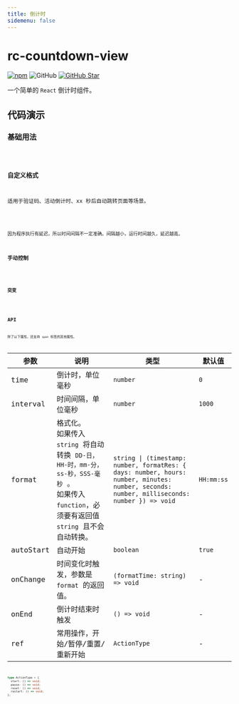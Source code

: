 ```yaml
---
title: 倒计时
sidemenu: false
---
```


# rc-countdown-view

[![npm][npm]][npm-url] ![GitHub](https://img.shields.io/github/license/caijf/rc-countdown-view.svg) [![GitHub Star][github-star]][github-url]

一个简单的 `React` 倒计时组件。

## 代码演示

### 基础用法

<code src="./demos/basic.tsx" />

### 自定义格式

适用于验证码、活动倒计时、xx 秒后自动跳转页面等场景。

<code src="./demos/format.tsx" />

因为程序执行有延迟，所以时间间隔不一定准确。间隔越小，运行时间越久，延迟越高。

### 手动控制

<code src="./demos/control.tsx" />

### 突变

<code src="./demos/mutate.tsx" />

## API

除了以下属性，还支持 `span` 标签的其他属性。

| 参数 | 说明 | 类型 | 默认值 |
| --- | --- | --- | --- |
| time | 倒计时，单位毫秒 | `number` | `0` |
| interval | 时间间隔，单位毫秒 | `number` | `1000` |
| format | 格式化。<br/>如果传入 `string` 将自动转换 `DD-日，HH-时，mm-分，ss-秒，SSS-毫秒` 。<br/>如果传入 `function`，必须要有返回值 `string` 且不会自动转换。 | `string \| (timestamp: number, formatRes: { days: number, hours: number, minutes: number, seconds: number, milliseconds: number }) => void` | `HH:mm:ss` |
| autoStart | 自动开始 | `boolean` | `true` |
| onChange | 时间变化时触发，参数是 `format` 的返回值。 | `(formatTime: string) => void` | - |
| onEnd | 倒计时结束时触发 | `() => void` | - |
| ref | 常用操作，开始/暂停/重置/重新开始 | `ActionType` | - |

```typescript
type ActionType = {
  start: () => void;
  pause: () => void;
  reset: () => void;
  restart: () => void;
};
```

[npm]: https://img.shields.io/npm/v/rc-countdown-view.svg
[npm-url]: https://npmjs.com/package/rc-countdown-view
[github-star]: https://img.shields.io/github/stars/caijf/rc-countdown-view?style=social
[github-url]: https://github.com/caijf/rc-countdown-view
